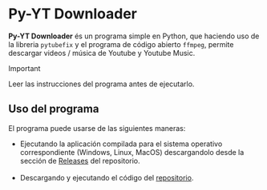 # Py-YT Downloader

**Py-YT Downloader** és un programa simple en Python, que haciendo uso de la libreria `pytubefix` y el programa de código abierto `ffmpeg`, permite descargar videos / música de Youtube y Youtube Music.

> [!IMPORTANT]
> Leer las instrucciones del programa antes de ejecutarlo.

## Uso del programa
El programa puede usarse de las siguientes maneras:

- Ejecutando la aplicación compilada para el sistema operativo correspondiente (Windows, Linux, MacOS) descargandolo desde la sección de [Releases](https://github.com/Kory05/Py-YT_downloader/releases) del repositorio.
<br><br>
- Descargando y ejecutando el código del [repositorio](https://github.com/Kory05/Py-YT_downloader).
